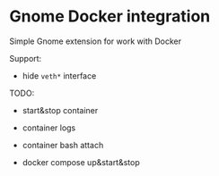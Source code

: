 # Gnome Docker integration

Simple Gnome extension for work with Docker

Support:
- hide `veth*` interface

TODO:
- start&stop container
- container logs
- container bash attach

- docker compose up&start&stop
